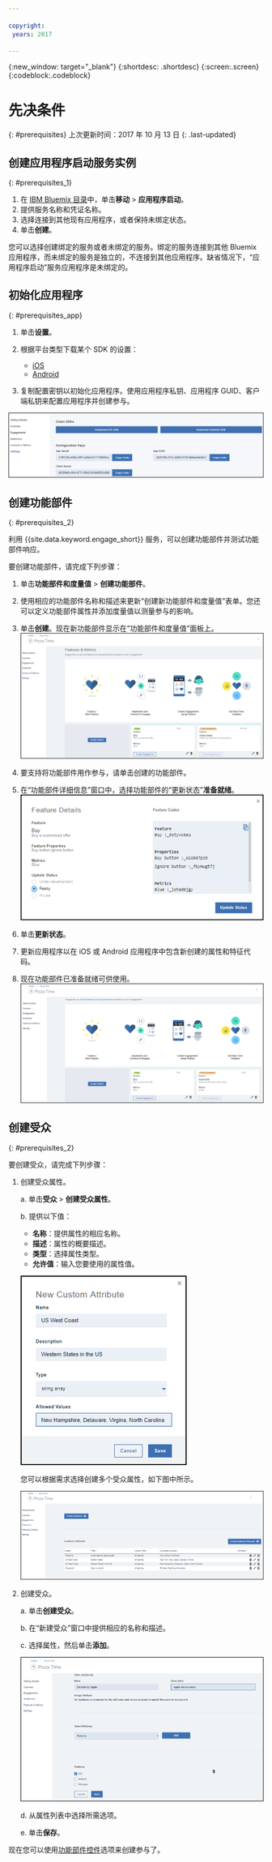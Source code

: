 ```yaml
---

copyright:
 years: 2017

---
```


{:new_window: target="_blank"}
{:shortdesc: .shortdesc}
{:screen:.screen}
{:codeblock:.codeblock}

# 先决条件
{: #prerequisites}
上次更新时间：2017 年 10 月 13 日
{: .last-updated}


## 创建应用程序启动服务实例
{: #prerequisites_1}

1. 在 [IBM Bluemix 目录](https://console.ng.bluemix.net/catalog/)中，单击**移动** > **应用程序启动**。
2. 提供服务名称和凭证名称。
3. 选择连接到其他现有应用程序，或者保持未绑定状态。
4. 单击**创建**。


您可以选择创建绑定的服务或者未绑定的服务。绑定的服务连接到其他 Bluemix 应用程序，而未绑定的服务是独立的，不连接到其他应用程序。缺省情况下，“应用程序启动”服务应用程序是未绑定的。

## 初始化应用程序
{: #prerequisites_app}

1. 单击**设置**。
1. 根据平台类型下载某个 SDK 的设置：
	- [iOS](https://github.ibm.com/Engage/bms-clientsdk-ios-swift-engage)
	- [Android](https://github.ibm.com/Engage/bms-clientsdk-android-engage)

2. 复制配置密钥以初始化应用程序。使用应用程序私钥、应用程序 GUID、客户端私钥来配置应用程序并创建参与。

![SDK 和密钥](images/engagement_settings.gif)

## 创建功能部件
{: #prerequisites_2}

利用 {{site.data.keyword.engage_short}} 服务，可以创建功能部件并测试功能部件响应。 

要创建功能部件，请完成下列步骤：

1. 单击**功能部件和度量值** > **创建功能部件**。

2. 使用相应的功能部件名称和描述来更新“创建新功能部件和度量值”表单。您还可以定义功能部件属性并添加度量值以测量参与的影响。

3. 单击**创建**。现在新功能部件显示在“功能部件和度量值”面板上。
![新建功能部件](images/feature_creating.gif)

4. 要支持将功能部件用作参与，请单击创建的功能部件。

5. 在“功能部件详细信息”窗口中，选择功能部件的“更新状态”**准备就绪**。
![功能部件详细信息](images/feature_details.gif)

6. 单击**更新状态**。

7. 更新应用程序以在 iOS 或 Android 应用程序中包含新创建的属性和特征代码。 

8. 现在功能部件已准备就绪可供使用。
![功能部件准备就绪可供使用](images/feature_multiple_1.gif)


## 创建受众
{: #prerequisites_2}

要创建受众，请完成下列步骤：

1. 创建受众属性。 

	a. 单击**受众** > **创建受众属性**。

	b. 提供以下值：

	- **名称**：提供属性的相应名称。
	- **描述**：属性的概要描述。
	- **类型**：选择属性类型。
	- **允许值**：输入您要使用的属性值。

	![受众属性](images/audience_attribute_creation.gif)

	您可以根据需求选择创建多个受众属性，如下图中所示。
	
	![受众属性](images/audience_attributes.gif)


2. 创建受众。

	a. 单击**创建受众**。

	b. 在“新建受众”窗口中提供相应的名称和描述。

	c. 选择属性，然后单击**添加**。

	![受众属性](images/audience_platforms.gif)

	d. 从属性列表中选择所需选项。

	e. 单击**保存**。

现在您可以使用[功能部件控件](app_feature_toggle.html)选项来创建参与了。
